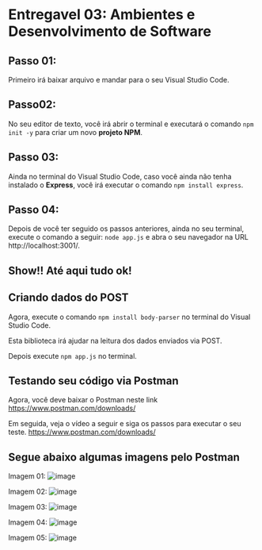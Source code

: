 # Entregavel 03: Ambientes e Desenvolvimento de Software

## Passo 01:
Primeiro irá baixar arquivo e mandar para o seu Visual Studio Code.

## Passo02:
No seu editor de texto, você irá abrir o terminal e executará o comando `npm init -y` para criar um novo **projeto NPM**.

## Passo 03:
Ainda no terminal do Visual Studio Code, caso você ainda não tenha instalado o **Express**, você irá executar o comando `npm install express`.

## Passo 04:
Depois de você ter seguido os passos anteriores, ainda no seu terminal, execute o comando a seguir: `node app.js` e abra o seu navegador na URL http://localhost:3001/.

## Show!! Até aqui tudo ok!
## Criando dados do POST
Agora, execute o comando `npm install body-parser` no terminal do Visual Studio Code. 

Esta biblioteca irá ajudar na leitura dos dados enviados via POST.

Depois execute `npm app.js` no terminal.

## Testando seu código via Postman
Agora, você deve baixar o Postman neste link https://www.postman.com/downloads/

Em seguida, veja o vídeo a seguir e siga os passos para executar o seu teste. https://www.postman.com/downloads/

## Segue abaixo algumas imagens pelo Postman

Imagem 01:
![image](https://user-images.githubusercontent.com/110478072/200720177-60292a16-95e7-4ae3-9448-7e898546d801.png)

Imagem 02:
![image](https://user-images.githubusercontent.com/110478072/200720529-aebfa81a-819f-410a-ac06-b0c49d3dfe97.png)

Imagem 03:
![image](https://user-images.githubusercontent.com/110478072/200720646-70b6cf6d-5017-46e5-8a3b-a41527da3389.png)

Imagem 04:
![image](https://user-images.githubusercontent.com/110478072/200720760-7bbf6d75-a092-4ebe-881e-227c29c4bdb7.png)

Imagem 05:
![image](https://user-images.githubusercontent.com/110478072/200720855-6d1dda90-bf20-4293-9f05-958ff12e5458.png)